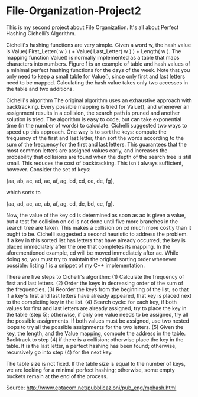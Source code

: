 # File-Organization-Project2
This is my second project about File Organization.  It's all about  Perfect Hashing Cichelli’s Algorithm.

Cichelli's hashing functions are very simple. Given a word w, the hash value is Value( First_Letter( w ) ) + Value( Last_Letter( w ) ) + Length( w ). The mapping function Value() is normally implemented as a table that maps characters into numbers. Figure 1 is an example of table and hash values of a minimal perfect hashing functions for the days of the week. Note that you only need to keep a small table for Value(), since only first and last letters need to be mapped. Calculating the hash value takes only two accesses in the table and two additions. 

Cichelli's algorithm 
The original algorithm uses an exhaustive approach with backtracking. Every possible mapping is tried for Value(), and whenever an assignment results in a collision, the search path is pruned and another solution is tried. The algorithm is easy to code, but can take exponential time (in the number of words) to calculate. 
Cichelli suggested two ways to speed up this approach. One way is to sort the keys: compute the frequency of the first and last letter, then sort the words according to the sum of the frequency for the first and last letters. This guarantees that the most common letters are assigned values early, and increases the probability that collisions are found when the depth of the search tree is still small. This reduces the cost of backtracking. 
This isn't always sufficient, however. Consider the set of keys:

{aa, ab, ac, ad, ae, af, ag, bd, cd, ce, de, fg},

which sorts to

{aa, ad, ac, ae, ab, af, ag, cd, de, bd, ce, fg}.

Now, the value of the key cd is determined as soon as ac is given a value, but a test for collision on cd is not done until five more branches in the search tree are taken. This makes a collision on cd much more costly than it ought to be. 
Cichelli suggested a second heuristic to address the problem. If a key in this sorted list has letters that have already occurred, the key is placed immediately after the one that completes its mapping. In the aforementioned example, cd will be moved immediately after ac. While doing so, you must try to maintain the original sorting order whenever possible: listing 1 is a snippet of my C++ implementation. 

There are five steps to Cichelli's algorithm: 
(1) Calculate the frequency of first and last letters. 
(2) Order the keys in decreasing order of the sum of the frequencies. 
(3) Reorder the keys from the beginning of the list, so that if a key's first and last letters have already appeared, that key is placed next to the completing key in the list. 
(4) Search cycle: for each key, if both values for first and last letters are already assigned, try to place the key in the table (step 5); otherwise, if only one value needs to be assigned, try all the possible assignments. If both values must be assigned, use two nested loops to try all the possible assignments for the two letters. 
(5) Given the key, the length, and the Value mapping, compute the address in the table. Backtrack to step (4) if there is a collision; otherwise place the key in the table. If is the last letter, a perfect hashing has been found; otherwise, recursively go into step (4) for the next key.

The table size is not fixed. If the table size is equal to the number of keys, we are looking for a minimal perfect hashing; otherwise, some empty buckets remain at the end of the process. 

Source:
http://www.eptacom.net/pubblicazioni/pub_eng/mphash.html
